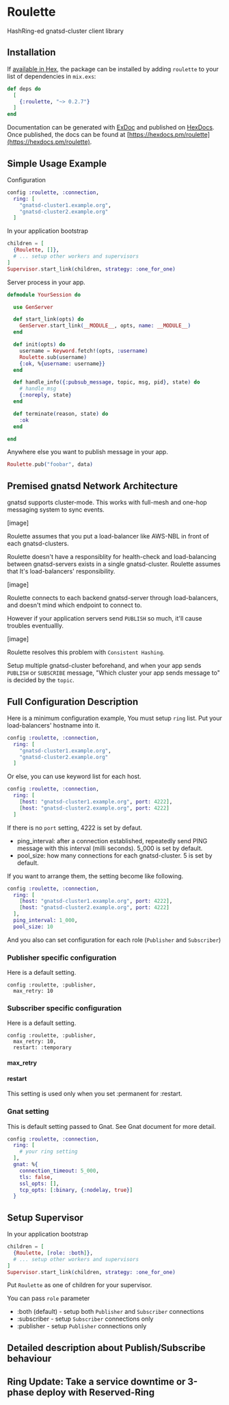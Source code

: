 # Roulette

HashRing-ed gnatsd-cluster client library

## Installation

If [available in Hex](https://hex.pm/docs/publish), the package can be installed
by adding `roulette` to your list of dependencies in `mix.exs`:

```elixir
def deps do
  [
    {:roulette, "~> 0.2.7"}
  ]
end
```

Documentation can be generated with [ExDoc](https://github.com/elixir-lang/ex_doc)
and published on [HexDocs](https://hexdocs.pm). Once published, the docs can
be found at [https://hexdocs.pm/roulette](https://hexdocs.pm/roulette).

## Simple Usage Example

Configuration

```elixir
config :roulette, :connection,
  ring: [
    "gnatsd-cluster1.example.org",
    "gnatsd-cluster2.example.org"
  ]

```

In your application bootstrap

```elixir
children = [
  {Roulette, []},
  # ... setup other workers and supervisors
]
Supervisor.start_link(children, strategy: :one_for_one)
```

Server process in your app.

```elixir
defmodule YourSession do

  use GenServer

  def start_link(opts) do
    GenServer.start_link(__MODULE__, opts, name: __MODULE__)
  end

  def init(opts) do
    username = Keyword.fetch!(opts, :username)
    Roulette.sub(username)
    {:ok, %{username: username}}
  end

  def handle_info({:pubsub_message, topic, msg, pid}, state) do
    # handle msg
    {:noreply, state}
  end

  def terminate(reason, state) do
    :ok
  end

end
```

Anywhere else you want to publish message in your app.

```elixir
Roulette.pub("foobar", data)
```

## Premised gnatsd Network Architecture

gnatsd supports cluster-mode. This works with full-mesh and one-hop messaging system to sync events.

[image]

Roulette assumes that you put a load-balancer like AWS-NBL in front of each gnatsd-clusters.

Roulette doesn't have a responsiblity for health-check and load-balancing between gnatsd-servers
exists in a single gnatsd-cluster.
Roulette assumes that It's load-balancers' responsibility.

[image]

Roulette connects to each backend gnatsd-server through load-balancers,
and doesn't mind which endpoint to connect to.

However if your application servers send `PUBLISH` so much,
it'll cause troubles eventuallly.

[image]

Roulette resolves this problem with `Consistent Hashing`.

Setup multiple gnatsd-cluster beforehand, and when your app sends
`PUBLISH` or `SUBSCRIBE` message,
"Which cluster your app sends message to" is decided by the `topic`.

## Full Configuration Description

Here is a minimum configuration example,
You must setup `ring` list.
Put your load-balancers' hostname into it.

```elixir
config :roulette, :connection,
  ring: [
    "gnatsd-cluster1.example.org",
    "gnatsd-cluster2.example.org"
  ]

```

Or else, you can use keyword list for each host.

```elixir
config :roulette, :connection,
  ring: [
    [host: "gnatsd-cluster1.example.org", port: 4222],
    [host: "gnatsd-cluster2.example.org", port: 4222]
  ]

```

If there is no `port` setting, 4222 is set by defaut.

- ping_interval: after a connection established, repeatedly send PING message with this interval (milli seconds). 5_000 is set by default.
- pool_size: how many connections for each gnatsd-cluster. 5 is set by default.

If you want to arrange them, the setting become like following.

```elixir
config :roulette, :connection,
  ring: [
    [host: "gnatsd-cluster1.example.org", port: 4222],
    [host: "gnatsd-cluster2.example.org", port: 4222]
  ],
  ping_interval: 1_000,
  pool_size: 10

```

And you also can set configuration for each role (`Publisher` and `Subscriber`)

### Publisher specific configuration

Here is a default setting.

```
config :roulette, :publisher,
  max_retry: 10
```

### Subscriber specific configuration

Here is a default setting.

```
config :roulette, :publisher,
  max_retry: 10,
  restart: :temporary
```

#### max_retry
#### restart

This setting is used only when you set :permanent for :restart.


### Gnat setting

This is default setting passed to Gnat.
See Gnat document for more detail.

```elixir
config :roulette, :connection,
  ring: [
    # your ring setting
  ],
  gnat: %{
    connection_timeout: 5_000,
    tls: false,
    ssl_opts: [],
    tcp_opts: [:binary, {:nodelay, true}]
  }

```

## Setup Supervisor

In your application bootstrap

```elixir
children = [
  {Roulette, [role: :both]},
  # ... setup other workers and supervisors
]
Supervisor.start_link(children, strategy: :one_for_one)
```

Put `Roulette` as one of children for your supervisor.

You can pass `role` parameter

- :both (default) - setup both `Publisher` and `Subscriber` connections
- :subscriber - setup `Subscriber` connections only
- :publisher - setup `Publisher` connections only

## Detailed description about Publish/Subscribe behaviour

## Ring Update: Take a service downtime or 3-phase deploy with Reserved-Ring

